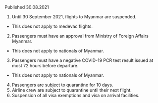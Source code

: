 Published 30.08.2021
1. Until 30 September 2021, flights to Myanmar are suspended.
- This does not apply to medevac flights.
2. Passengers must have an approval from Ministry of Foreign Affairs Myanmar.
- This does not apply to nationals of Myanmar. 
3. Passengers must have a negative COVID-19 PCR test result issued at most 72 hours before departure.
- This does not apply to nationals of Myanmar. 
4. Passengers are subject to quarantine for 10 days.
5. Airline crew are subject to quarantine until their next flight.
6. Suspension of all visa exemptions and visa on arrival facilities.

